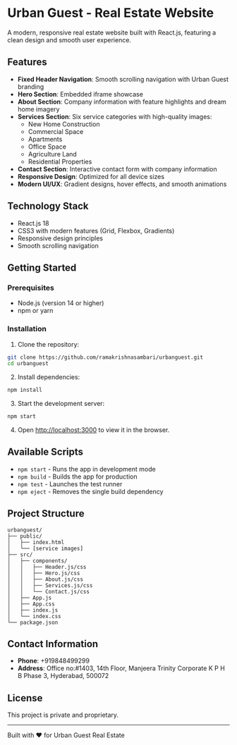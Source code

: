 # Urban Guest - Real Estate Website

A modern, responsive real estate website built with React.js, featuring a clean design and smooth user experience.

## Features

- **Fixed Header Navigation**: Smooth scrolling navigation with Urban Guest branding
- **Hero Section**: Embedded iframe showcase
- **About Section**: Company information with feature highlights and dream home imagery
- **Services Section**: Six service categories with high-quality images:
  - New Home Construction
  - Commercial Space
  - Apartments
  - Office Space
  - Agriculture Land
  - Residential Properties
- **Contact Section**: Interactive contact form with company information
- **Responsive Design**: Optimized for all device sizes
- **Modern UI/UX**: Gradient designs, hover effects, and smooth animations

## Technology Stack

- React.js 18
- CSS3 with modern features (Grid, Flexbox, Gradients)
- Responsive design principles
- Smooth scrolling navigation

## Getting Started

### Prerequisites

- Node.js (version 14 or higher)
- npm or yarn

### Installation

1. Clone the repository:
```bash
git clone https://github.com/ramakrishnasambari/urbanguest.git
cd urbanguest
```

2. Install dependencies:
```bash
npm install
```

3. Start the development server:
```bash
npm start
```

4. Open [http://localhost:3000](http://localhost:3000) to view it in the browser.

## Available Scripts

- `npm start` - Runs the app in development mode
- `npm build` - Builds the app for production
- `npm test` - Launches the test runner
- `npm eject` - Removes the single build dependency

## Project Structure

```
urbanguest/
├── public/
│   ├── index.html
│   └── [service images]
├── src/
│   ├── components/
│   │   ├── Header.js/css
│   │   ├── Hero.js/css
│   │   ├── About.js/css
│   │   ├── Services.js/css
│   │   └── Contact.js/css
│   ├── App.js
│   ├── App.css
│   ├── index.js
│   └── index.css
└── package.json
```

## Contact Information

- **Phone**: +919848499299
- **Address**: Office no:#1403, 14th Floor, Manjeera Trinity Corporate K P H B Phase 3, Hyderabad, 500072

## License

This project is private and proprietary.

---

Built with ❤️ for Urban Guest Real Estate
